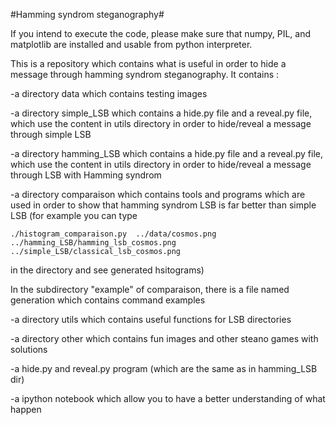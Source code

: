 #Hamming syndrom steganography#

If you intend to execute the code, please make sure that numpy, PIL, and matplotlib are installed and usable from python interpreter.

This is a repository which contains what is useful in order to hide a message through hamming syndrom steganography.
It contains :

-a directory data which contains testing images

-a directory simple_LSB which contains a hide.py file and a reveal.py file, which use the content in utils directory in order to hide/reveal a message through simple LSB

-a directory hamming_LSB which contains a hide.py file and a reveal.py file, which use the content in utils directory in order to hide/reveal a message through LSB with Hamming syndrom

-a directory comparaison which contains tools and programs which are used in order to show that hamming syndrom LSB is far better than simple LSB (for example you can type
```shell
./histogram_comparaison.py  ../data/cosmos.png ../hamming_LSB/hamming_lsb_cosmos.png  ../simple_LSB/classical_lsb_cosmos.png
```
in the directory and see generated hsitograms)

In the subdirectory "example" of comparaison, there is a file named generation which contains command examples

-a directory utils which contains useful functions for LSB directories

-a directory other which contains fun images and other steano games with solutions

-a hide.py and reveal.py program (which are the same as in hamming_LSB dir)

-a ipython notebook which allow you to have a better understanding of what happen
